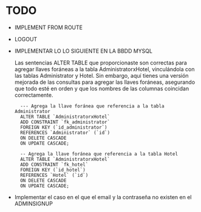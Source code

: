# TODO
- IMPLEMENT FROM ROUTE
- LOGOUT
- IMPLEMENTAR LO LO SIGUIENTE EN LA BBDD MYSQL

    Las sentencias ALTER TABLE que proporcionaste son correctas para agregar llaves foráneas a la tabla AdministratorxHotel, vinculándola con las tablas Administrator y Hotel. Sin embargo, aquí tienes una versión mejorada de las consultas para agregar las llaves foráneas, asegurando que todo esté en orden y que los nombres de las columnas coincidan correctamente.

        --- Agrega la llave foránea que referencia a la tabla Administrator
        ALTER TABLE `AdministratorxHotel` 
        ADD CONSTRAINT `fk_administrator`
        FOREIGN KEY (`id_administrator`) 
        REFERENCES `Administrator` (`id`)
        ON DELETE CASCADE
        ON UPDATE CASCADE;

        -- Agrega la llave foránea que referencia a la tabla Hotel
        ALTER TABLE `AdministratorxHotel` 
        ADD CONSTRAINT `fk_hotel`
        FOREIGN KEY (`id_hotel`) 
        REFERENCES `Hotel` (`id`)
        ON DELETE CASCADE
        ON UPDATE CASCADE;
- Implementar el caso en el que el email y la contraseña no existen en el ADMINSIGNUP
